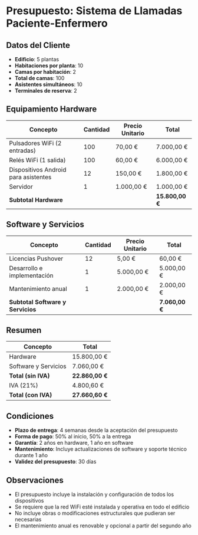 # Presupuesto: Sistema de Llamadas Paciente-Enfermero

## Datos del Cliente

- **Edificio**: 5 plantas
- **Habitaciones por planta**: 10
- **Camas por habitación**: 2
- **Total de camas**: 100
- **Asistentes simultáneos**: 10
- **Terminales de reserva**: 2

## Equipamiento Hardware

| Concepto | Cantidad | Precio Unitario | Total |
|----------|----------|-----------------|-------|
| Pulsadores WiFi (2 entradas) | 100 | 70,00 € | 7.000,00 € |
| Relés WiFi (1 salida) | 100 | 60,00 € | 6.000,00 € |
| Dispositivos Android para asistentes | 12 | 150,00 € | 1.800,00 € |
| Servidor | 1 | 1.000,00 € | 1.000,00 € |
| **Subtotal Hardware** | | | **15.800,00 €** |

## Software y Servicios

| Concepto | Cantidad | Precio Unitario | Total |
|----------|----------|-----------------|-------|
| Licencias Pushover | 12 | 5,00 € | 60,00 € |
| Desarrollo e implementación | 1 | 5.000,00 € | 5.000,00 € |
| Mantenimiento anual | 1 | 2.000,00 € | 2.000,00 € |
| **Subtotal Software y Servicios** | | | **7.060,00 €** |

## Resumen

| Concepto | Total |
|----------|-------|
| Hardware | 15.800,00 € |
| Software y Servicios | 7.060,00 € |
| **Total (sin IVA)** | **22.860,00 €** |
| IVA (21%) | 4.800,60 € |
| **Total (con IVA)** | **27.660,60 €** |

## Condiciones

- **Plazo de entrega**: 4 semanas desde la aceptación del presupuesto
- **Forma de pago**: 50% al inicio, 50% a la entrega
- **Garantía**: 2 años en hardware, 1 año en software
- **Mantenimiento**: Incluye actualizaciones de software y soporte técnico durante 1 año
- **Validez del presupuesto**: 30 días

## Observaciones

- El presupuesto incluye la instalación y configuración de todos los dispositivos
- Se requiere que la red WiFi esté instalada y operativa en todo el edificio
- No incluye obras o modificaciones estructurales que pudieran ser necesarias
- El mantenimiento anual es renovable y opcional a partir del segundo año 